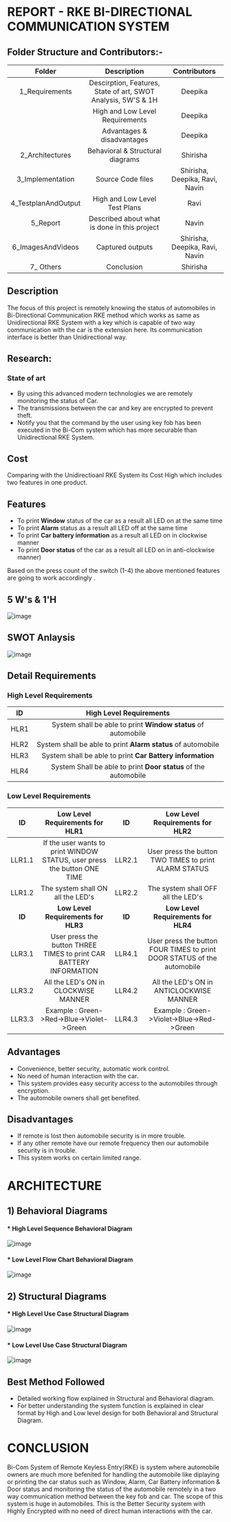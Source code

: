 # REPORT - RKE BI-DIRECTIONAL COMMUNICATION SYSTEM
## Folder Structure and Contributors:-
   | Folder | Description | Contributors |
   |:---:|:---:|:---:|
   | 1_Requirements | Descirption, Features, State of art, SWOT Analysis, 5W'S & 1H | Deepika |
   |                | High and Low Level Requirements | Deepika |
   |                | Advantages & disadvantages | Deepika |
   | 2_Architectures | Behavioral & Structural diagrams | Shirisha |
   | 3_Implementation | Source Code files | Shirisha, Deepika, Ravi, Navin |
   | 4_TestplanAndOutput | High and Low Level Test Plans | Ravi |
   | 5_Report | Described about what is done in this project | Navin |
   | 6_ImagesAndVideos | Captured outputs | Shirisha, Deepika, Ravi, Navin |
   | 7_ Others                | Conclusion | Shirisha |
 
## Description
  The focus of this project is remotely knowing the status of automobiles in Bi-Directional Communication RKE method which works as same as Unidirectional RKE System with a key which is capable of two way communication with the car is the extension here. Its communication interface is better than Unidirectional way.
## Research:
 ### State of art
 * By using this advanced modern technologies we are remotely monitoring the status of Car.
 * The transmissions between the car and key are encrypted to prevent theft.
 * Notify you that the command by the user using key fob has been executed in the Bi-Com system which has more securable than Unidirectional RKE System.
## Cost
   Comparing with the Unidirectioanl RKE System its Cost High which includes two features in one product.
## Features
 * To print **Window** status of the car as a result all LED on at the same time
 * To print **Alarm** status as a result all LED off at the same time
 * To print **Car battery information** as a result all LED on in clockwise manner
 * To print **Door status** of the car as a result all LED on in anti-clockwise manner)
 
 Based on the press count of the switch (1-4) the above mentioned features are going to work accordingly .
## 5 W's & 1'H
 ![image](https://user-images.githubusercontent.com/98866123/157860770-fa06696b-b6e6-4835-bbce-832179709d52.png)
## SWOT Anlaysis
 ![image](https://user-images.githubusercontent.com/98866123/157855366-995bf939-f808-497f-a32d-c434c49040e5.png)

## Detail Requirements
 ### High Level Requirements
| ID | High Level Requirements |
| :---: | :---: |
| HLR1 | System shall be able to print **Window status** of automobile |
| HLR2 | System shall be able to print **Alarm status** of automobile |
| HLR3 | System shall be able to print **Car Battery information** |
| HLR4 | System Shall be able to print **Door status** of the automobile |

### Low Level Requirements
| ID | Low Level Requirements for HLR1 | ID	| Low Level Requirements for HLR2 |
| :---: | :---: | :---: | :---: |
| LLR1.1 |	If the user wants to print WINDOW STATUS, user press the button ONE TIME | LLR2.1 |	User press the button TWO TIMES to print ALARM STATUS |
| LLR1.2  |	The system shall ON all the LED's |	LLR2.2 | The system shall OFF all the LED's  |
| **ID** |	**Low Level Requirements for HLR3** |	**ID** | **Low Level Requirements for HLR4** |
| LLR3.1 | User press the button THREE TIMES to print CAR BATTERY INFORMATION  |	LLR4.1 | User press the button FOUR TIMES to print DOOR STATUS of the automobile |
| LLR3.2 | All the LED's ON in CLOCKWISE MANNER |	LLR4.2 | All the LED's ON in ANTICLOCKWISE MANNER |
| LLR3.3 | Example : Green->Red->Blue->Violet->Green | LLR4.3 | Example : Green->Violet->Blue->Red->Green |
## Advantages
* Convenience, better security, automatic work control.
* No need of human interaction with the car.
* This system provides easy security access to the automobiles through encryption.
* The automobile owners shall get benefited.
## Disadvantages
* If remote is lost then automobile security is in more trouble.
* If any other remote have our remote frequency then our automobile security is in trouble.
* This system works on certain limited range.
# ARCHITECTURE

## 1) Behavioral Diagrams

#### * High Level Sequence Behavioral Diagram
 ![image](https://user-images.githubusercontent.com/98866123/157879858-75075707-0af4-4007-96c5-2d5ea2dedfe1.png)


#### * Low Level Flow Chart Behavioral Diagram
 ![image](https://user-images.githubusercontent.com/98866123/157896498-fa717b3b-9f93-4d3b-9d6c-8dc510914500.png)


## 2) Structural Diagrams

#### * High Level Use Case Structural Diagram
 ![image](https://user-images.githubusercontent.com/98866123/157895629-a47fdcc6-eb01-49ad-9b5c-18383aed25df.png)

#### * Low Level Use Case Structural Diagram
![image](https://user-images.githubusercontent.com/98866123/157896257-f4ae11b9-0c81-4fa3-922f-77fc8cdce0ab.png)
## Best Method Followed
* Detailed working flow explained in Structural and Behavioral diagram.
* For better understanding the system function is explained in clear format by High and Low level design for both Behavioral and Structural Diagram. 

# CONCLUSION
 Bi-Com System of Remote Keyless Entry(RKE) is system where automobile owners are much more befenited for handling the automobile like diplaying or printing the car status such as Window, Alarm, Car Battery information & Door status and monitoring the status of the automobile remotely in a two way communication method between the key fob and car.  The scope of this system is huge in automobiles.  This is the Better Security system with Highly Encrypted with no need of direct human interactions with the car.



